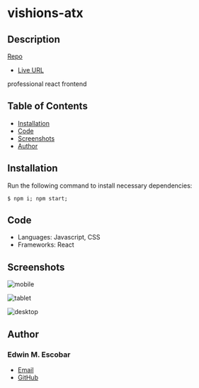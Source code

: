 
# vishions-atx

## Description
[Repo](https://github.com/escowin/vishions-atx)
* [Live URL](https://vishions-atx.com)

professional react frontend

## Table of Contents
- [Installation](#installation)
- [Code](#code)
- [Screenshots](#screenshots)
- [Author](#author)

## Installation
Run the following command to install necessary dependencies:
```
$ npm i; npm start;
```

## Code
- Languages: Javascript, CSS
- Frameworks: React

## Screenshots
![mobile](./images/small/vishions-atx.jpg)

![tablet](./images/medium/vishions-atx.jpg)

![desktop](./images/desktop/vishions-atx.jpg)


## Author
### Edwin M. Escobar
- [Email](mailto:edwin@escowinart.com)
- [GitHub](https://github.com/escowin)

